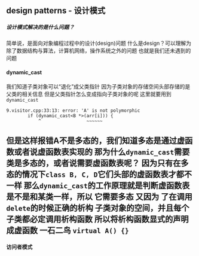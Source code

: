 
## design patterns - 设计模式
##### 设计模式解决的是什么问题？
简单说，是面向对象编程过程中的设计(design)问题
什么是design？可以理解为除了数据结构与算法，计算机网络，操作系统之外的问题
也就是我们还未遇到的问题

#### dynamic_cast
我们知道子类对象可以“退化”成父类指针
因为子类对象的存储空间头部存储的是父类的相关信息
但是父类指针怎么变成指向子类对象的呢
这里就要用到`dynamic_cast`

```shell
9.visitor.cpp:33:13: error: 'A' is not polymorphic
        if (dynamic_cast<B *>(arr[i])) {
            ^                 ~~~~~~
```

但是这样报错A不是多态的，我们知道多态是通过虚函数或者说虚函数表实现的
那为什么`dynamic_cast`需要类是多态的，或者说需要虚函数表呢？
因为只有在多态的情况下`class B, C, D`它们头部的虚函数表才都不一样
那么`dynamic_cast`的工作原理就是判断虚函数表是不是和某类一样，所以
它需要多态
又因为 了在调用`delete`的时候正确的析构
子类对象的空间，并且每个子类都必定调用析构函数
所以将析构函数显式的声明成虚函数
一石二鸟 
`virtual A() {}`
-------
#### 访问者模式


